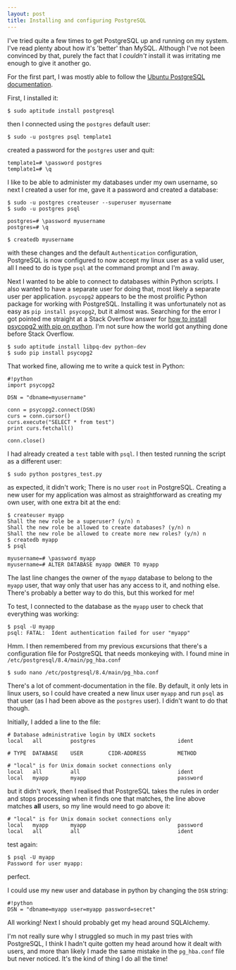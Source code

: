 ```yaml
---
layout: post
title: Installing and configuring PostgreSQL
---
```


I've tried quite a few times to get PostgreSQL up and running on my system. I've read plenty about how it's 'better' than MySQL. Although I've not been convinced by that, purely the fact that I *couldn't* install it was irritating me enough to give it another go.

For the first part, I was mostly able to follow the [Ubuntu PostgreSQL documentation][1].

First, I installed it:

    $ sudo aptitude install postgresql
    
then I connected using the `postgres` default user:

    $ sudo -u postgres psql template1
    
created a password for the `postgres` user and quit:

    template1=# \password postgres
    template1=# \q
	
I like to be able to administer my databases under my own username, so next I created a user for me, gave it a password and created a database:

    $ sudo -u postgres createuser --superuser myusername
    $ sudo -u postgres psql
	
    postgres=# \password myusername
    postgres=# \q
    
    $ createdb myusername

with these changes and the default `Authentication` configuration, PostgreSQL is now configured to now accept my linux user as a valid user, all I need to do is type `psql` at the command prompt and I'm away.

Next I wanted to be able to connect to databases within Python scripts. I also wanted to have a separate user for doing that, most likely a separate user per application.
`psycopg2` appears to be the most prolific Python package for working with PostgreSQL. Installing it was unfortunately not as easy as `pip install psycopg2`, but it almost was. Searching for the error I got pointed me straight at a Stack Overflow answer for [how to install psycopg2 with pip on python][2]. I'm not sure how the world got anything done before Stack Overflow.

    $ sudo aptitude install libpq-dev python-dev
    $ sudo pip install psycopg2

That worked fine, allowing me to write a quick test in Python:

    #!python
    import psycopg2
    
    DSN = "dbname=myusername"
    
    conn = psycopg2.connect(DSN)
    curs = conn.cursor()
    curs.execute("SELECT * from test")
    print curs.fetchall()
    
    conn.close()
    
I had already created a `test` table with `psql`. I then tested running the script as a different user:

    $ sudo python postgres_test.py

as expected, it didn't work; There is no user `root` in PostgreSQL. Creating a new user for my application was almost as straightforward as creating my own user, with one extra bit at the end:
    
    $ createuser myapp
    Shall the new role be a superuser? (y/n) n
    Shall the new role be allowed to create databases? (y/n) n
    Shall the new role be allowed to create more new roles? (y/n) n
    $ createdb myapp
    $ psql
    
    myusername=# \password myapp
    myusername=# ALTER DATABASE myapp OWNER TO myapp
    
The last line changes the owner of the `myapp` database to belong to the `myapp` user, that way only that user has any access to it, and nothing else. There's probably a better way to do this, but this worked for me!

To test, I connected to the database as the `myapp` user to check that everything was working:

    $ psql -U myapp
    psql: FATAL:  Ident authentication failed for user "myapp"

Hmm. I then remembered from my previous excursions that there's a configuration file for PostgreSQL that needs monkeying with. I found mine in `/etc/postgresql/8.4/main/pg_hba.conf`

    $ sudo nano /etc/postgresql/8.4/main/pg_hba.conf
    
There's a lot of comment-documentation in the file. By default, it only lets in linux users, so I could have created a new linux user `myapp` and run `psql` as that user (as I had been above as the `postgres` user). I didn't want to do that though.

Initially, I added a line to the file:

    # Database administrative login by UNIX sockets
    local   all         postgres                          ident
    
    # TYPE  DATABASE    USER        CIDR-ADDRESS          METHOD
    
    # "local" is for Unix domain socket connections only
    local   all         all                               ident
    local   myapp       myapp                             password
    
but it didn't work, then I realised that PostgreSQL takes the rules in order and stops processing when it finds one that matches, the line above matches **all** users, so my line would need to go above it:

    # "local" is for Unix domain socket connections only
    local   myapp       myapp                             password
    local   all         all                               ident
    
test again:

    $ psql -U myapp
    Password for user myapp: 
    
perfect.

I could use my new user and database in python by changing the `DSN` string:

    #!python
    DSN = "dbname=myapp user=myapp password=secret"
    
All working! Next I should probably get my head around SQLAlchemy.

I'm not really sure why I struggled so much in my past tries with PostgreSQL, I think I hadn't quite gotten my head around how it dealt with users, and more than likely I made the same mistake in the `pg_hba.conf` file but never noticed. It's the kind of thing I do all the time!

[1]: http://help.ubuntu.com/community/PostgreSQL
[2]: http://stackoverflow.com/questions/5420789/how-to-install-psycopg2-with-pip-on-python